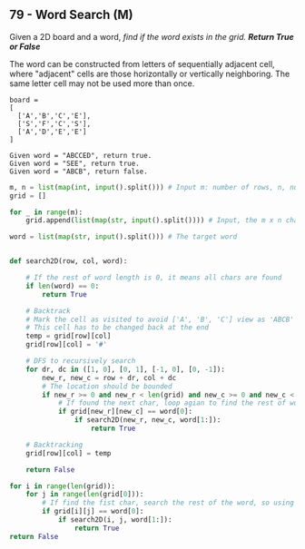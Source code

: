 ## 79 - Word Search (M)

Given a 2D board and a word, *find if the word exists in the grid. **Return True or False***

The word can be constructed from letters of sequentially adjacent cell, where "adjacent" cells are those horizontally or vertically neighboring. The same letter cell may not be used more than once.

```
board =
[
  ['A','B','C','E'],
  ['S','F','C','S'],
  ['A','D','E','E']
]

Given word = "ABCCED", return true.
Given word = "SEE", return true.
Given word = "ABCB", return false.
```

```python
m, n = list(map(int, input().split())) # Input m: number of rows, n, number of columns
grid = []

for _ in range(m):
	grid.append(list(map(str, input().split()))) # Input, the m x n character grid 

word = list(map(str, input().split())) # The target word


def search2D(row, col, word):

	# If the rest of word length is 0, it means all chars are found
	if len(word) == 0:
		return True

	# Backtrack
	# Mark the cell as visited to avoid ['A', 'B', 'C'] view as 'ABCB' 
	# This cell has to be changed back at the end
	temp = grid[row][col]
	grid[row][col] = '#'

	# DFS to recursively search
	for dr, dc in ([1, 0], [0, 1], [-1, 0], [0, -1]):
		new_r, new_c = row + dr, col + dc
		# The location should be bounded
		if new_r >= 0 and new_r < len(grid) and new_c >= 0 and new_c < len(grid[0]):
			# If found the next char, loop agian to find the rest of words start at the currect location
			if grid[new_r][new_c] == word[0]:
				if search2D(new_r, new_c, word[1:]):
					return True

	# Backtracking
	grid[row][col] = temp

	return False

for i in range(len(grid)):
	for j in range(len(grid[0])):
		# If find the fist char, search the rest of the word, so using word[1:]
		if grid[i][j] == word[0]:
			if search2D(i, j, word[1:]):
				return True
return False
```
